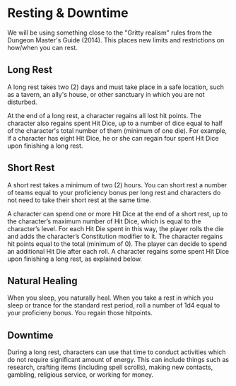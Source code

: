 # Resting & Downtime
We will be using something close to the "Gritty realism" rules from the Dungeon Master's Guide (2014). This places new limits and restrictions on how/when you can rest.

## Long Rest
A long rest takes two (2) days and must take place in a safe location, such as a tavern, an ally's house, or other sanctuary in which you are not disturbed.

At the end of a long rest, a character regains all lost hit points. The character also regains spent Hit Dice, up to a number of dice equal to half of the character's total number of them (minimum of one die). For example, if a character has eight Hit Dice, he or she can regain four spent Hit Dice upon finishing a long rest.

## Short Rest
A short rest takes a minimum of two (2) hours. You can short rest a number of teams equal to your proficiency bonus per long rest and characters do not need to take their short rest at the same time.

A character can spend one or more Hit Dice at the end of a short rest, up to the character’s maximum number of Hit Dice, which is equal to the character’s level. For each Hit Die spent in this way, the player rolls the die and adds the character’s Constitution modifier to it. The character regains hit points equal to the total (minimum of 0). The player can decide to spend an additional Hit Die after each roll. A character regains some spent Hit Dice upon finishing a long rest, as explained below.

## Natural Healing
When you sleep, you naturally heal. When you take a rest in which you sleep or trance for the standard rest period, roll a number of 1d4 equal to your proficieny bonus. You regain those hitpoints.

## Downtime
During a long rest, characters can use that time to conduct activities which do not require significant amount of energy. This can include things such as research, crafting items (including spell scrolls), making new contacts, gambling, religious service, or working for money.

<!-- ### At Ath'relin Insitute of Mastery
### In a major settlement
### In a minor settlement -->
